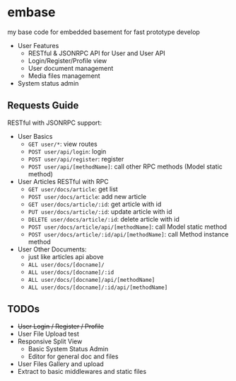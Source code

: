 # embase

my base code for embedded basement for fast prototype develop

- User Features
    - RESTful & JSONRPC API for User and User API
    - Login/Register/Profile view
    - User document management
    - Media files management
- System status admin

## Requests Guide

RESTful with JSONRPC support:

- User Basics
    - `GET user/*`: view routes
    - `POST user/api/login`: login
    - `POST user/api/register`: register
    - `POST user/api/[methodName]`: call other RPC methods (Model static method)
- User Articles RESTful with RPC
    - `GET user/docs/article`: get list
    - `POST user/docs/article`: add new article
    - `GET user/docs/article/:id`: get article with id
    - `PUT user/docs/article/:id`: update article with id
    - `DELETE user/docs/article/:id`: delete article with id
    - `POST user/docs/article/api/[methodName]`: call Model static method
    - `POST user/docs/article/:id/api/[methodName]`: call Method instance method
- User Other Documents:
    - just like articles api above
    - `ALL user/docs/[docname]/`
    - `ALL user/docs/[docname]/:id`
    - `ALL user/docs/[docname]/api/[methodName]`
    - `ALL user/docs/[docname]/:id/api/[methodName]`

## TODOs

- ~~User Login / Register / Profile~~
- User File Upload test
- Responsive Split View
    - Basic System Status Admin
    - Editor for general doc and files
- User Files Gallery and upload
- Extract to basic middlewares and static files
